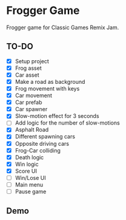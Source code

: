 # Frogger Game
Frogger game for Classic Games Remix Jam.

## TO-DO
- [x] Setup project
- [x] Frog asset
- [x] Car asset
- [x] Make a road as background
- [x] Frog movement with keys
- [x] Car movement
- [x] Car prefab
- [x] Car spawner
- [x] Slow-motion effect for 3 seconds
- [ ] Add logic for the number of slow-motions
- [x] Asphalt Road
- [x] Different spawning cars
- [x] Opposite driving cars
- [x] Frog-Car colliding
- [x] Death logic
- [x] Win logic
- [x] Score UI
- [ ] Win/Lose UI
- [ ] Main menu
- [ ] Pause game

## Demo
